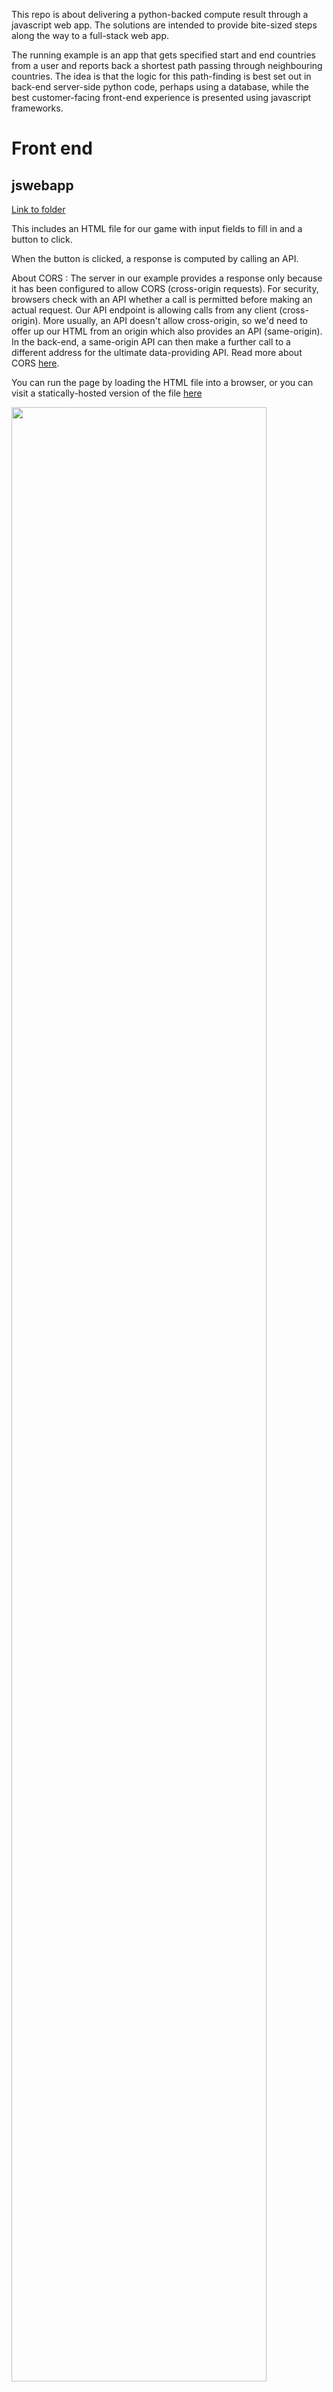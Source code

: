 This repo is about delivering a python-backed compute result through a javascript web app.  The solutions are intended to provide bite-sized steps along the way to a full-stack web app.

The running example is an app that gets specified start and end countries from a user and reports back a shortest path passing through neighbouring countries.  The idea is that the logic for this path-finding is best set out in back-end server-side python code, perhaps using a database, while the best customer-facing front-end experience is presented using javascript frameworks.

# Front end 

## jswebapp

[Link to folder](jswebapp)

This includes an HTML file for our game with input fields to fill in and a button to click.  

When the button is clicked, a response is computed by calling an API.

About CORS : The server in our example provides a response only because it has been configured to allow CORS (cross-origin requests).  For security, browsers check with an API whether a call is permitted before making an actual request.  Our API endpoint is allowing calls from any client (cross-origin).  More usually, an API doesn't allow cross-origin, so we'd need to offer up our HTML from an origin which also provides an API (same-origin).  In the back-end, a same-origin API can then make a further call to a different address for the ultimate data-providing API.  Read more about CORS [here](https://developer.mozilla.org/en-US/docs/Web/HTTP/CORS).

You can run the page by loading the HTML file into a browser, or you can visit a statically-hosted version of the file [here](https://storage.googleapis.com/static-website-bucket2/jswebapp/index.html)

<img src="https://github.com/jeanflower/full-stack-demos/blob/main/jswebScreenshot.png" width=90% height=90%>

## stylingcssapp

[Link to folder](stylingcssapp)

A demo of various css styling controls.  Refer to https://www.w3schools.com/css/ for more.  To run, load index.html into a browser and explore making changes.

<img src="https://github.com/jeanflower/full-stack-demos/blob/main/stylingcssScreenshot.png" width=90% height=90%>

You can run the page by loading the HTML file into a browser, or you can visit a statically-hosted version of the file [here](https://storage.googleapis.com/static-website-bucket2/stylingcssapp/index.html)

## reactapp

[Link to folder](reactapp)

React is a javascript front-end library created by Facebook.  React apps are built out of react components, and use JSX syntax, a kind of hybrid between HTML and js. They are designed to be .. reactive.  Have a look at ```npm test``` as well.

<img src="https://github.com/jeanflower/full-stack-demos/blob/main/reactappScreenshot.png" width=80% height=80%>

# Backend

## pythonapp

[Link to folder](pythonapp)

The pythonapp folder includes an algorithm in app/main.py, served using uvicorn. There are three scripts for running the python; one running directly, the second building a docker container, and the third builds and deploys a docker container in Google Cloud Platform (using Cloud Build and Cloud Run).

A deployed version of the game can be found at https://python-project-service-2ldm6ft3ha-uc.a.run.app/game

<img src="https://github.com/jeanflower/full-stack-demos/blob/main/pythonappScreenshot.png" width=90% height=90%>

## nodeapp

[Link to folder](nodeapp)

There is a node app which can be run directly, and uses fetch to call the python-backed API.  Results are printed to the console.

The app queries for start and end countries and prints a path

<img src="https://github.com/jeanflower/full-stack-demos/blob/main/nodejsappScreenshot.png" width=50% height=50%>

## mongoapp

[Link to folder](mongoapp)

A nodejs app which connects to a specified mongodb (mongo database) to perform some CRUD (create read update delete) operations.  The mongo database requires a database called crudExample. Create a .env.local file in the monfoapp folder (your env file will be gitignored) and follow the pattern of .env.sample, to point the code at your mongoDB location.

<img src="https://github.com/jeanflower/full-stack-demos/blob/main/mongoappScreenshot.png" width=50% height=50%>

# Full stack

## nextjsapp

[Link to folder](nextjsapp)

Use the nextjs framework to write client-side HTML and server-side fetch calls to build a working web app that uses the python API call on the back end.  The nextjs app will work with our python API endpoint even if the python API prohibits cross-origin requests, because the call to the python API is from our back-end server and not directly from the browser.

A deployed version of the app can be found at https://nextjs-project-service-qzwnizxtoa-uc.a.run.app/

<img src="https://github.com/jeanflower/full-stack-demos/blob/main/nextjsScreenshot.png" width=50% height=50%>

## nextauthapp

[Link to folder](nextauthapp)

Use the nextjs framework with Google Firebase Authentication to write an app with customer login, logout and a page which can only be accessed by a customer who has logged in.

This app has a configuration setting which is used to tell Google Firebase a 'continuation URL'.  After someone has verified their email, this defines where the web page goes to to continue.  That is, where is the site hosted?  For local running, this is managed using a NEXT_PUBLIC_ environment variable set in .env. For docker (including Google Cloud Run), it's managed by setting an environment variable in the Dockerfile.  Note that this setting is not a secret and must be known to the client code.

<img src="https://github.com/jeanflower/full-stack-demos/blob/main/nextauthappScreenshot.png" width=90% height=90%>

A deployed version of the app can be found at 
https://nextjs-auth-project-service-qzwnizxtoa-uc.a.run.app/

# More steps

 - Use typescript instead of javascript
 - Styling using bootstrap
 - handling of secrets
 - nextjs routing, server-side work, middleware
 - Testing with jest and Cypress
